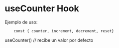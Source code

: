 # useCounter Hook 


Ejemplo de uso:
```
    const { counter, increment, decrement, reset}
```
useCounter() // recibe un valor por defecto 